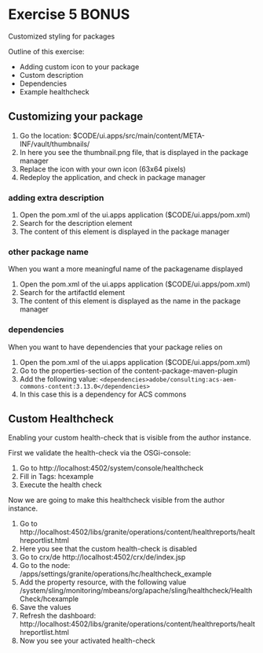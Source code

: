 # Exercise 5 BONUS

Customized styling for packages

Outline of this exercise:
- Adding custom icon to your package
- Custom description
- Dependencies
- Example healthcheck


## Customizing your package

1. Go the location: $CODE/ui.apps/src/main/content/META-INF/vault/thumbnails/
2. In here you see the thumbnail.png file, that is displayed in the package manager
3. Replace the icon with your own icon (63x64 pixels)
4. Redeploy the application, and check in package manager

### adding extra description

1. Open the pom.xml of the ui.apps application ($CODE/ui.apps/pom.xml)
2. Search for the description element
3. The content of this element is displayed in the package manager

### other package name

When you want a more meaningful name of the packagename displayed

1. Open the pom.xml of the ui.apps application ($CODE/ui.apps/pom.xml)
2. Search for the artifactId element
3. The content of this element is displayed as the name in the package manager

### dependencies

When you want to have dependencies that your package relies on
1. Open the pom.xml of the ui.apps application ($CODE/ui.apps/pom.xml)
2. Go to the properties-section of the content-package-maven-plugin
3. Add the following value: `<dependencies>adobe/consulting:acs-aem-commons-content:3.13.0</dependencies>`
4. In this case this is a dependency for ACS commons

## Custom Healthcheck

Enabling your custom health-check that is visible from the author instance.  

First we validate the health-check via the OSGi-console:
1. Go to http://localhost:4502/system/console/healthcheck
2. Fill in Tags: hcexample
3. Execute the health check

Now we are going to make this healthcheck visible from the author instance.

1. Go to http://localhost:4502/libs/granite/operations/content/healthreports/healthreportlist.html
2. Here you see that the custom health-check is disabled
3. Go to crx/de http://localhost:4502/crx/de/index.jsp
4. Go to the node: /apps/settings/granite/operations/hc/healthcheck_example
5. Add the property resource, with the following value /system/sling/monitoring/mbeans/org/apache/sling/healthcheck/HealthCheck/hcexample
6. Save the values
7. Refresh the dashboard: http://localhost:4502/libs/granite/operations/content/healthreports/healthreportlist.html
8. Now you see your activated health-check
